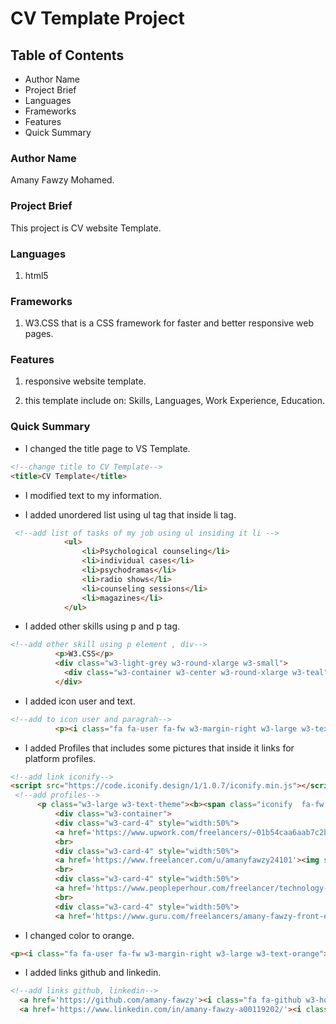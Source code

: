 # CV Template Project

## Table of Contents

* Author Name
* Project Brief
* Languages
* Frameworks
* Features
* Quick Summary

### Author Name

Amany Fawzy Mohamed.

### Project Brief

This project is CV website Template.

### Languages

1. html5

### Frameworks
1. W3.CSS that is a CSS framework for faster and better responsive web pages.


### Features

1. responsive website template.

1. this template include on: Skills, Languages, Work Experience, Education.


### Quick Summary

* I changed the title page to VS Template.
```html
<!--change title to CV Template-->
<title>CV Template</title>
```

*  I modified text to my information.

* I added unordered list using ul tag that inside li tag.
```html
 <!--add list of tasks of my job using ul insiding it li -->
            <ul>
                <li>Psychological counseling</li>
                <li>individual cases</li>
                <li>psychodramas</li>
                <li>radio shows</li>
                <li>counseling sessions</li>
                <li>magazines</li>
            </ul>
```

* I added other skills using p and p tag.
```html
<!--add other skill using p element , div-->
          <p>W3.CSS</p>
          <div class="w3-light-grey w3-round-xlarge w3-small">
            <div class="w3-container w3-center w3-round-xlarge w3-teal" style="width:40%">40%</div>
          </div>
```
* I added icon user and text.
```html
<!--add to icon user and paragrah-->
          <p><i class="fa fa-user fa-fw w3-margin-right w3-large w3-text-teal"></i>Amany Fawzy Mohamed</p>
```
* I added Profiles that includes some pictures that inside it links for platform profiles.
```html
<!--add link iconify-->
<script src="https://code.iconify.design/1/1.0.7/iconify.min.js"></script>
 <!--add profiles-->
      <p class="w3-large w3-text-theme"><b><span class="iconify  fa-fw w3-margin-right" data-icon="icomoon-free:profile" data-inline="false" style="color: orange;"></span>Profiles</b></p>
          <div class="w3-container">
          <div class="w3-card-4" style="width:50%"> 
          <a href='https://www.upwork.com/freelancers/~01b54caa6aab7c2b5d'><img src='pictures/upwork-logo.png' alt='upwork' style="width:100%"></a></div>
          <br>
          <div class="w3-card-4" style="width:50%"> 
          <a href='https://www.freelancer.com/u/amanyfawzy24101'><img src='pictures/freelancer-profile.jpg' alt='freelancer' style="width:100%"></a></div>
          <br>
          <div class="w3-card-4" style="width:50%">
          <a href='https://www.peopleperhour.com/freelancer/technology-programming/amany-fawzy-front-end-web-developer-qqvmwya'><img src='pictures/682-6825892_logo-people-per-hour-hd-png-download.png' alt='peopleperhour' style="width:100%"></a></div>
          <br>
          <div class="w3-card-4" style="width:50%">
          <a href='https://www.guru.com/freelancers/amany-fawzy-front-end-developer'><img src='pictures/Guru-200x200-1.jpg' alt='guru' style="width:100%"></a></div>
```

* I changed color to orange.
```html
<p><i class="fa fa-user fa-fw w3-margin-right w3-large w3-text-orange"></i>Amany Fawzy Mohamed</p>
```



* I added links github and linkedin.
```html
<!--add links github, linkedin-->
  <a href='https://github.com/amany-fawzy'><i class="fa fa-github w3-hover-opacity"></i></a>
  <a href='https://www.linkedin.com/in/amany-fawzy-a00119202/'><i class="fa fa-linkedin w3-hover-opacity"></i></a>
  ```


 





